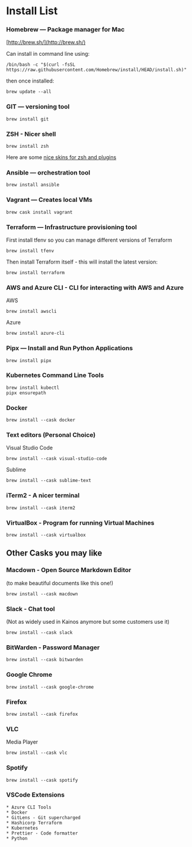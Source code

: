 # Install List

### Homebrew — Package manager for Mac

[http://brew.sh/](http://brew.sh/)

Can install in command line using:

	/bin/bash -c "$(curl -fsSL https://raw.githubusercontent.com/Homebrew/install/HEAD/install.sh)"

then once installed:

	brew update --all


### GIT — versioning tool

	brew install git

### ZSH - Nicer shell

	brew install zsh
Here are some [nice skins for zsh and plugins](https://github.com/robbyrussell/oh-my-zsh)


### Ansible — orchestration tool
	
	brew install ansible

### Vagrant — Creates local VMs
	
	brew cask install vagrant


### Terraform — Infrastructure provisioning tool

First install tfenv so you can manage different versions of Terraform

	brew install tfenv
	
Then install Terraform itself - this will install the latest version:
	
	brew install terraform

### AWS and Azure CLI - CLI for interacting with AWS and Azure

AWS

	brew install awscli
	
Azure

	brew install azure-cli

### Pipx — Install and Run Python Applications

	brew install pipx


### Kubernetes Command Line Tools

	brew install kubectl
	pipx ensurepath

### Docker

	brew install --cask docker

### Text editors (Personal Choice)

Visual Studio Code

	brew install --cask visual-studio-code
	
Sublime

	brew install --cask sublime-text


### iTerm2 - A nicer terminal

	brew install --cask iterm2

### VirtualBox - Program for running Virtual Machines

	brew install --cask virtualbox

## Other Casks you may like

### Macdown - Open Source Markdown Editor 
(to make beautiful documents like this one!)

	brew install --cask macdown

### Slack - Chat tool 

(Not as widely used in Kainos anymore but some customers use it)

	brew install --cask slack

### BitWarden - Password Manager

	brew install --cask bitwarden
	
### Google Chrome

	brew install --cask google-chrome
	
### Firefox

	brew install --cask firefox


### VLC

Media Player

	brew install --cask vlc
	
### Spotify
	
	brew install --cask spotify

### VSCode Extensions

	* Azure CLI Tools
	* Docker
	* GitLens - Git supercharged
	* Hashicorp Terraform
	* Kubernetes
	* Prettier - Code formatter
	* Python